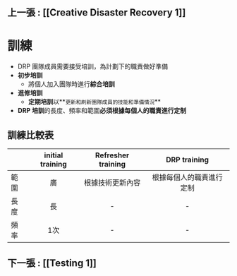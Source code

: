 ## 上一張 : [[Creative Disaster Recovery 1]]
# 訓練
- DRP 團隊成員需要接受培訓，為計劃下的職責做好準備
- **初步培訓**
	- 將個人加入團隊時進行**綜合培訓**
- **進修培訓**
	- **定期培訓**以**`更新和刷新團隊成員的技能和準備情況`**
- **DRP 培訓**的長度、頻率和範圍**必須根據每個人的職責進行定制**
## 訓練比較表
|      | initial training | Refresher training |       DRP training       |
| ---- |:----------------:|:------------------:|:------------------------:|
| 範圍 |        廣        |  根據技術更新內容  | 根據每個人的職責進行定制 |
| 長度 |        長        |         -          |            -             |
| 頻率 |       1次        |         -          |            -             | 

## 下一張 : [[Testing 1]]